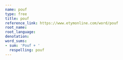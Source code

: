 ```yaml
---
name: pouf
type: free
title: pouf
reference_link: https://www.etymonline.com/word/pouf
root_name: 
root_language: 
denotation: 
word_sums:
- sum: 'Pouf + '
  respelling: pouf
---
```


